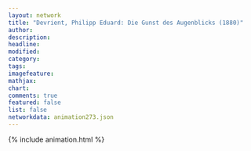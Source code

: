 ```yaml
---
layout: network
title: "Devrient, Philipp Eduard: Die Gunst des Augenblicks (1880)"
author:
description:
headline:
modified:
category:
tags:
imagefeature: 
mathjax: 
chart: 
comments: true
featured: false
list: false
networkdata: animation273.json
---
```

{% include animation.html %}
